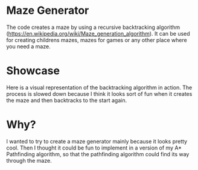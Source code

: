 # Maze Generator
The code creates a maze by using a recursive backtracking algorithm (https://en.wikipedia.org/wiki/Maze_generation_algorithm). It can be used for creating childrens mazes, mazes for games or any other place where you need a maze.

# Showcase
Here is a visual representation of the backtracking algorithm in action. The process is slowed down because I think it looks sort of fun when it creates the maze and then backtracks to the start again. 

# Why?
I wanted to try to create a maze generator mainly because it looks pretty cool. Then I thought it could be fun to implement in a version of my A* Pathfinding algorithm, so that the pathfinding algorithm could find its way through the maze.
